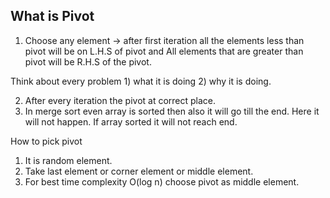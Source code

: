 What is Pivot
------------------
1. Choose any element -> after first iteration all the elements less than pivot will be on L.H.S of pivot and
All elements that are greater than pivot will be R.H.S of the pivot.

Think about every problem 1) what it is doing 2) why it is doing.

2) After every iteration the pivot at correct place.
3) In merge sort even array is sorted then also it will go till the end. Here it will not happen. If array sorted
it will not reach end.

How to pick pivot
1) It is random element.
2) Take last element or corner element or middle element.
3) For best time complexity O(log n) choose pivot as middle element.